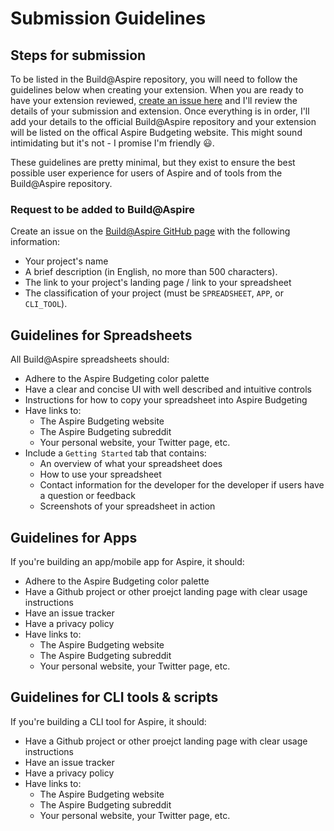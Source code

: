 # Submission Guidelines

## Steps for submission

To be listed in the Build@Aspire repository, you will need to follow the guidelines below when creating your extension. When you are ready to have your extension reviewed, [create an issue here](https://github.com/Aspire-Budgeting/build-at-aspire/issues) and I'll review the details of your submission and extension. Once everything is in order, I'll add your details to the official Build@Aspire repository and your extension will be listed on the offical Aspire Budgeting website. This might sound intimidating but it's not - I promise I'm friendly 😃.

These guidelines are pretty minimal, but they exist to ensure the best possible user experience  for users of Aspire and of tools from the Build@Aspire repository.

### Request to be added to Build@Aspire

 Create an issue on the [Build@Aspire GitHub page](https://github.com/Aspire-Budgeting/build-at-aspire) with the following information:

* Your project's name
* A brief description \(in English, no more than 500 characters\).
* The link to your project's landing page / link to your spreadsheet
* The classification of your project \(must be `SPREADSHEET`, `APP`, or `CLI_TOOL`\).

## Guidelines for Spreadsheets

All Build@Aspire spreadsheets should:

* Adhere to the Aspire Budgeting color palette
* Have a clear and concise UI with well described and intuitive controls
* Instructions for how to copy your spreadsheet into Aspire Budgeting
* Have links to:
  * The Aspire Budgeting website
  * The Aspire Budgeting subreddit
  * Your personal website, your Twitter page, etc.
* Include a `Getting Started` tab that contains:
  * An overview of what your spreadsheet does
  * How to use your spreadsheet
  * Contact information for the developer for the developer if users have a question or feedback
  * Screenshots of your spreadsheet in action

## Guidelines for Apps

If you're building an app/mobile app for Aspire, it should:

* Adhere to the Aspire Budgeting color palette
* Have a Github project or other proejct landing page with clear usage instructions
* Have an issue tracker
* Have a privacy policy
* Have links to:
  * The Aspire Budgeting website
  * The Aspire Budgeting subreddit
  * Your personal website, your Twitter page, etc.

## Guidelines for CLI tools & scripts

If you're building a CLI tool for Aspire, it should:

* Have a Github project or other proejct landing page with clear usage instructions
* Have an issue tracker
* Have a privacy policy
* Have links to:
  * The Aspire Budgeting website
  * The Aspire Budgeting subreddit
  * Your personal website, your Twitter page, etc.

